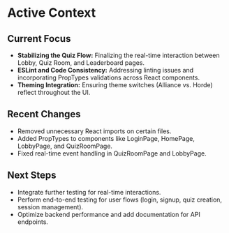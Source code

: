# Active Context

## Current Focus
- **Stabilizing the Quiz Flow:** Finalizing the real-time interaction between Lobby, Quiz Room, and Leaderboard pages.
- **ESLint and Code Consistency:** Addressing linting issues and incorporating PropTypes validations across React components.
- **Theming Integration:** Ensuring theme switches (Alliance vs. Horde) reflect throughout the UI.

## Recent Changes
- Removed unnecessary React imports on certain files.
- Added PropTypes to components like LoginPage, HomePage, LobbyPage, and QuizRoomPage.
- Fixed real-time event handling in QuizRoomPage and LobbyPage.

## Next Steps
- Integrate further testing for real-time interactions.
- Perform end-to-end testing for user flows (login, signup, quiz creation, session management).
- Optimize backend performance and add documentation for API endpoints.
